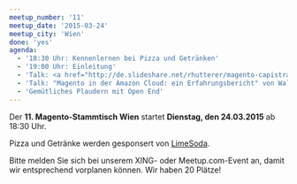 ```yaml
---
meetup_number: '11'
meetup_date: '2015-03-24'
meetup_city: 'Wien'
done: 'yes'
agenda:
  - '18:30 Uhr: Kennenlernen bei Pizza und Getränken'
  - '19:00 Uhr: Einleitung'
  - 'Talk: <a href="http://de.slideshare.net/rhutterer/magento-capistrano-46254101">Deployment von Magento mit Capistrano</a> von Roman Hutterer'
  - 'Talk: "Magento in der Amazon Cloud: ein Erfahrungsbericht" von Walter Huber'
  - 'Gemütliches Plaudern mit Open End'
---
```

Der <strong>11. Magento-Stammtisch Wien</strong> startet <strong>Dienstag, den 24.03.2015</strong> ab 18:30 Uhr.

Pizza und Getränke werden gesponsert von <a href="https://www.limesoda.com">LimeSoda</a>.

Bitte melden Sie sich bei unserem XING- oder Meetup.com-Event an, damit wir entsprechend vorplanen können. Wir haben 20 Plätze!
